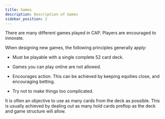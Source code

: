 ```yaml
---
title: Games
description: Description of Games
sidebar_position: 2
---
```


There are many different games played in CAP. Players are encouraged to
innovate.

When designing new games, the following principles generally apply:

- Must be playable with a single complete 52 card deck.

- Games you can play online are not allowed.

- Encourages action. This can be achieved by keeping equities close, and
  encouraging betting.

- Try not to make things too complicated.

It is often an objective to use as many cards from the deck as possible.
This is usually achieved by dealing out as many hold cards preflop as
the deck and game structure will allow.